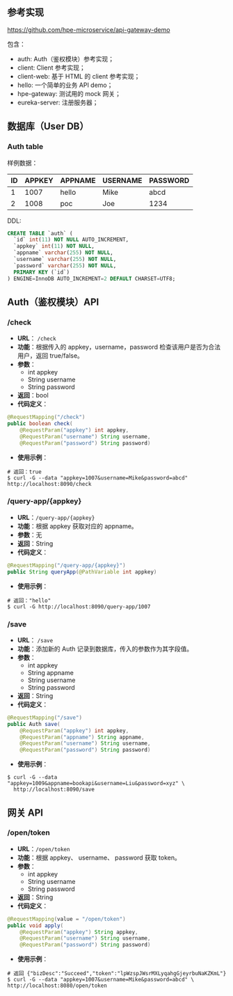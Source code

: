 ## 参考实现
https://github.com/hpe-microservice/api-gateway-demo

包含：

- auth: Auth（鉴权模块）参考实现；
- client: Client 参考实现；
- client-web: 基于 HTML 的 client 参考实现；
- hello: 一个简单的业务 API demo；
- hpe-gateway: 测试用的 mock 网关；
- eureka-server: 注册服务器；

## 数据库（User DB）
### Auth table
样例数据：

| ID | APPKEY | APPNAME | USERNAME | PASSWORD |
|----|--------|---------|----------|----------|
|  1 |   1007 | hello   | Mike     | abcd     |
|  2 |   1008 | poc     | Joe      | 1234     |

DDL:
``` sql
CREATE TABLE `auth` (
  `id` int(11) NOT NULL AUTO_INCREMENT,
  `appkey` int(11) NOT NULL,
  `appname` varchar(255) NOT NULL,
  `username` varchar(255) NOT NULL,
  `password` varchar(255) NOT NULL,
  PRIMARY KEY (`id`)
) ENGINE=InnoDB AUTO_INCREMENT=2 DEFAULT CHARSET=UTF8;
```

## Auth（鉴权模块）API
### /check
- **URL**： `/check`
- **功能**：根据传入的 appkey，username，password 检查该用户是否为合法用户，返回 true/false。
- **参数**：
    + int appkey
    + String username
    + String password
- **返回**：bool
- **代码定义**：
``` java
@RequestMapping("/check")
public boolean check(
    @RequestParam("appkey") int appkey,
    @RequestParam("username") String username,
    @RequestParam("password") String password)
```
- **使用示例**：
``` shell
# 返回：true
$ curl -G --data "appkey=1007&username=Mike&password=abcd" http://localhost:8090/check
```

### /query-app/{appkey}
- **URL**：`/query-app/{appkey}`
- **功能**：根据 appkey 获取对应的 appname。
- **参数**：无
- **返回**：String
- **代码定义**：
``` java
@RequestMapping("/query-app/{appkey}")
public String queryApp(@PathVariable int appkey)
```
- **使用示例**：
``` shell
# 返回："hello"
$ curl -G http://localhost:8090/query-app/1007
```

### /save
- **URL**： `/save`
- **功能**：添加新的 Auth 记录到数据库，传入的参数作为其字段值。
- **参数**：
    + int appkey
    + String appname
    + String username
    + String password
- **返回**：String
- **代码定义**：
``` java
@RequestMapping("/save")
public Auth save(
    @RequestParam("appkey") int appkey,
    @RequestParam("appname") String appname,
    @RequestParam("username") String username,
    @RequestParam("password") String password)
```
- **使用示例**：
``` shell
$ curl -G --data "appkey=1009&appname=bookapi&username=Liu&password=xyz" \
  http://localhost:8090/save
```

## 网关 API
### /open/token
- **URL**：`/open/token`
- **功能**：根据 appkey、 username、 password 获取 token。
- **参数**：
    + int appkey
    + String username
    + String password
- **返回**：String
- **代码定义**：
``` java
@RequestMapping(value = "/open/token")
public void apply(
    @RequestParam("appkey") String appkey,
    @RequestParam("username") String username,
    @RequestParam("password") String password)
```
- **使用示例**：
``` shell
# 返回 {"bizDesc":"Succeed","token":"lpWzspJWsrMXLyqahgGjeyrbuNaKZKmL"}
$ curl -G --data "appkey=1007&username=Mike&password=abcd" \
http://localhost:8080/open/token
```

